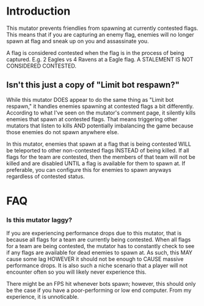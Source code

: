 # Introduction
This mutator prevents friendlies from spawning at currently contested flags. This means that if you are capturing an enemy flag, enemies will no longer spawn at flag and sneak up on you and assassinate you.

A flag is considered contested when the flag is in the process of being captured. E.g. 2 Eagles vs 4 Ravens at a Eagle flag. A STALEMENT IS NOT CONSIDERED CONTESTED.

## Isn't this just a copy of "Limit bot respawn?"
While this mutator DOES appear to do the same thing as "Limit bot respawn," it handles enemies spawning at contested flags a bit differently. According to what I've seen on the mutator's comment page, it silently kills enemies that spawn at contested flags. That means triggering other mutators that listen to kills AND potentially imbalancing the game because those enemies do not spawn anywhere else.

In this mutator, enemies that spawn at a flag that is being contested WILL be teleported to other non-contested flags INSTEAD of being killed. If all flags for the team are contested, then the members of that team will not be killed and are disabled UNTIL a flag is available for them to spawn at. If preferable, you can configure this for enemies to spawn anyways regardless of contested status.

# FAQ
### Is this mutator laggy?
If you are experiencing performance drops due to this mutator, that is because all flags for a team are currently being contested. When all flags for a team are being contested, the mutator has to constantly check to see if any flags are available for dead enemies to spawn at. As such, this MAY cause some lag HOWEVER it should not be enough to CAUSE massive performance drops. It is also such a niche scenario that a player will not encounter often so you will likely never experience this.

There might be an FPS hit whenever bots spawn; however, this should only be the case if you have a poor-performing or low end computer. From my experience, it is unnoticable.